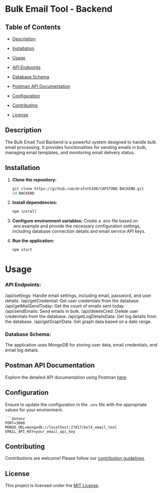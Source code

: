 # Bulk Email Tool - Backend

## Table of Contents
- [Description](#description)
  
- [Installation](#installation)
  
- [Usage](#usage) 
 - [API Endpoints](#api-endpoints)
 - [Database Schema](#database-schema)

- [Postman API Documentation](postman-api-documentation)

- [Configuration](configuration)

- [Contributing](#contributing)
  
- [License](#license)

## Description

The Bulk Email Tool Backend is a powerful system designed to handle bulk email processing. It provides functionalities for sending emails in bulk, managing email templates, and monitoring email delivery status.

## Installation

1. **Clone the repository:**
   ```bash
   git clone https://github.com/Arafath100/CAPSTONE-BACKEND.git
   cd BACKEND

2. **Install dependencies:**
   ```bash
   npm install

3. **Configure environment variables:**
   Create a .env file based on .env.example and provide the necessary configuration settings,
   including database connection details and email service API keys.

4. **Run the application:**
   ```bash
   npm start

#  Usage
### API Endpoints:

   /api/settings: Handle email settings, including email, password, and user details.
   /api/getCredential: Get user credentials from the database.
   /api/getMailSendToday: Get the count of emails sent today.
   /api/sendEmails: Send emails in bulk.
   /api/deleteCred: Delete user credentials from the database.
   /api/getLogDetailsData: Get log details from the database.
   /api/getGraphData: Get graph data based on a date range.
   
### Database Schema:

   The application uses MongoDB for storing user data, email credentials, and email log details.

## Postman API Documentation

   Explore the detailed API documentation using Postman [here](https://documenter.getpostman.com/view/28864237/2s9YXiZgp4).

## Configuration

   Ensure to update the configuration in the `.env` file with the appropriate values for your environment.

    ```dotenv
    PORT=3000
    MONGO_URL=mongodb://localhost:27017/bulk_email_tool
    EMAIL_API_KEY=your_email_api_key

## Contributing

   Contributions are welcome! Please follow our [contribution guidelines](CONTRIBUTING.md).

## License

   This project is licensed under the [MIT License](LICENSE).
